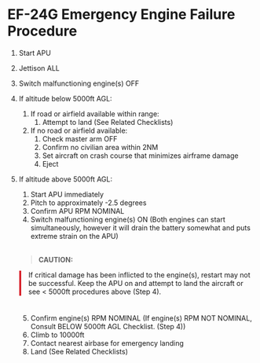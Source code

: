 # EF-24G Emergency Engine Failure Procedure

1.  Start APU
2.  Jettison ALL
3.  Switch malfunctioning engine(s) OFF
4.  If altitude below 5000ft AGL:
    1. If road or airfield available within range:
        1. Attempt to land (See Related Checklists)
    2. If no road or airfield available:
        1. Check master arm OFF
        2. Confirm no civilian area within 2NM
        3. Set aircraft on crash course that minimizes airframe damage
        4. Eject
5.  If altitude above 5000ft AGL:

    1. Start APU immediately
    2. Pitch to approximately -2.5 degrees
    3. Confirm APU RPM NOMINAL
    4. Switch malfunctioning engine(s) ON (Both engines can start simultaneously, however it will drain the battery somewhat and puts extreme strain on the APU)

    <br>

    > **CAUTION:**

    <div style="border-left: 4px solid #d8222b; padding-left: 15px; margin-bottom: 20px;">
        If critical damage has been inflicted to the engine(s), restart may not be successful. Keep the APU on and attempt to land the aircraft or see &lt; 5000ft procedures above (Step 4).
    </div>

    <br>

    5. Confirm engine(s) RPM NOMINAL (If engine(s) RPM NOT NOMINAL, Consult BELOW 5000ft AGL Checklist. (Step 4))
    6. Climb to 10000ft
    7. Contact nearest airbase for emergency landing
    8. Land (See Related Checklists)

<br>
